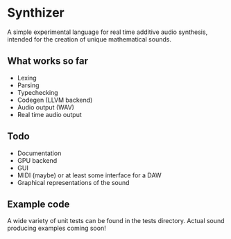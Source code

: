 # Synthizer
A simple experimental language for real time additive audio synthesis, intended for the creation of unique mathematical sounds.

## What works so far
- Lexing
- Parsing
- Typechecking
- Codegen (LLVM backend)
- Audio output (WAV)
- Real time audio output

## Todo
- Documentation
- GPU backend
- GUI
- MIDI (maybe) or at least some interface for a DAW
- Graphical representations of the sound

## Example code
A wide variety of unit tests can be found in the tests directory.
Actual sound producing examples coming soon!
